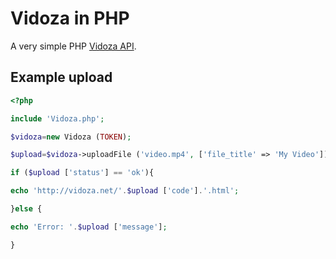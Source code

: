 # Vidoza in PHP  
A very simple PHP [Vidoza API](https://vidoza.net/api).

## Example upload

```php
<?php

include 'Vidoza.php';

$vidoza=new Vidoza (TOKEN);

$upload=$vidoza->uploadFile ('video.mp4', ['file_title' => 'My Video']);

if ($upload ['status'] == 'ok'){

echo 'http://vidoza.net/'.$upload ['code'].'.html';

}else {

echo 'Error: '.$upload ['message'];

}
```
